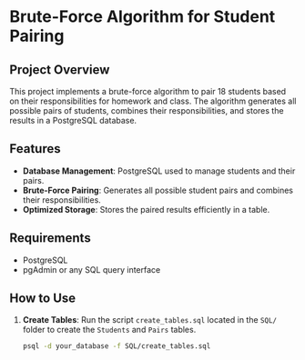# Brute-Force Algorithm for Student Pairing

## Project Overview

This project implements a brute-force algorithm to pair 18 students based on their responsibilities for homework and class. The algorithm generates all possible pairs of students, combines their responsibilities, and stores the results in a PostgreSQL database.

## Features
- **Database Management**: PostgreSQL used to manage students and their pairs.
- **Brute-Force Pairing**: Generates all possible student pairs and combines their responsibilities.
- **Optimized Storage**: Stores the paired results efficiently in a table.

## Requirements
- PostgreSQL
- pgAdmin or any SQL query interface

## How to Use

1. **Create Tables**: 
   Run the script `create_tables.sql` located in the `SQL/` folder to create the `Students` and `Pairs` tables.

   ```bash
   psql -d your_database -f SQL/create_tables.sql
